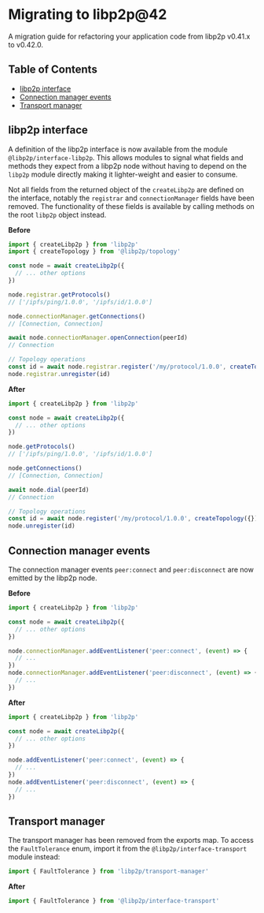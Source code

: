 # Migrating to libp2p@42 <!-- omit in toc -->

A migration guide for refactoring your application code from libp2p v0.41.x to v0.42.0.

## Table of Contents <!-- omit in toc -->

- [libp2p interface](#libp2p-interface)
- [Connection manager events](#connection-manager-events)
- [Transport manager](#transport-manager)

## libp2p interface

A definition of the libp2p interface is now available from the module `@libp2p/interface-libp2p`.  This allows modules to signal what fields and methods they expect from a libp2p node without having to depend on the `libp2p` module directly making it lighter-weight and easier to consume.

Not all fields from the returned object of the `createLibp2p` are defined on the interface, notably the `registrar` and `connectionManager` fields have been removed.  The functionality of these fields is available by calling methods on the root `libp2p` object instead.

**Before**

```js
import { createLibp2p } from 'libp2p'
import { createTopology } from '@libp2p/topology'

const node = await createLibp2p({
  // ... other options
})

node.registrar.getProtocols()
// ['/ipfs/ping/1.0.0', '/ipfs/id/1.0.0']

node.connectionManager.getConnections()
// [Connection, Connection]

await node.connectionManager.openConnection(peerId)
// Connection

// Topology operations
const id = await node.registrar.register('/my/protocol/1.0.0', createTopology({}))
node.registrar.unregister(id)
```

**After**

```js
import { createLibp2p } from 'libp2p'

const node = await createLibp2p({
  // ... other options
})

node.getProtocols()
// ['/ipfs/ping/1.0.0', '/ipfs/id/1.0.0']

node.getConnections()
// [Connection, Connection]

await node.dial(peerId)
// Connection

// Topology operations
const id = await node.register('/my/protocol/1.0.0', createTopology({}))
node.unregister(id)
```

## Connection manager events

The connection manager events `peer:connect` and `peer:disconnect` are now emitted by the libp2p node.

**Before**

```js
import { createLibp2p } from 'libp2p'

const node = await createLibp2p({
  // ... other options
})

node.connectionManager.addEventListener('peer:connect', (event) => {
  // ...
})
node.connectionManager.addEventListener('peer:disconnect', (event) => {
  // ...
})
```

**After**

```js
import { createLibp2p } from 'libp2p'

const node = await createLibp2p({
  // ... other options
})

node.addEventListener('peer:connect', (event) => {
  // ...
})
node.addEventListener('peer:disconnect', (event) => {
  // ...
})
```

## Transport manager

The transport manager has been removed from the exports map. To access the `FaultTolerance` enum, import it from the `@libp2p/interface-transport` module instead:

```js
import { FaultTolerance } from 'libp2p/transport-manager'
```

**After**

```js
import { FaultTolerance } from '@libp2p/interface-transport'
```
